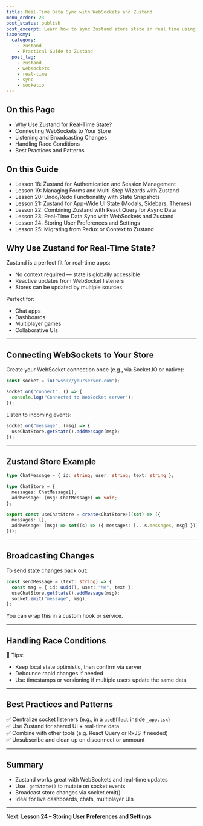 ```yaml
---
title: Real-Time Data Sync with WebSockets and Zustand
menu_order: 23
post_status: publish
post_excerpt: Learn how to sync Zustand store state in real time using WebSockets, sockets.io, or broadcast channels.
taxonomy:
  category:
    - zustand
    - Practical Guide to Zustand
  post_tag:
    - zustand
    - websockets
    - real-time
    - sync
    - socketio
---
```


<div class="toc" markdown="1">

<div class="otp" markdown="1">

## On this Page

- Why Use Zustand for Real-Time State?
- Connecting WebSockets to Your Store
- Listening and Broadcasting Changes
- Handling Race Conditions
- Best Practices and Patterns

</div>

<div class="otg" markdown="1">

## On this Guide

- Lesson 18: Zustand for Authentication and Session Management
- Lesson 19: Managing Forms and Multi-Step Wizards with Zustand
- Lesson 20: Undo/Redo Functionality with State Snapshots
- Lesson 21: Zustand for App-Wide UI State (Modals, Sidebars, Themes)
- Lesson 22: Combining Zustand with React Query for Async Data
- Lesson 23: Real-Time Data Sync with WebSockets and Zustand
- Lesson 24: Storing User Preferences and Settings
- Lesson 25: Migrating from Redux or Context to Zustand

</div>

</div>

<div class="guru-main" markdown="1">

## Why Use Zustand for Real-Time State?

Zustand is a perfect fit for real-time apps:

- No context required — state is globally accessible
- Reactive updates from WebSocket listeners
- Stores can be updated by multiple sources

Perfect for:

- Chat apps
- Dashboards
- Multiplayer games
- Collaborative UIs

---

## Connecting WebSockets to Your Store

Create your WebSocket connection once (e.g., via Socket.IO or native):

```ts
const socket = io("wss://yourserver.com");

socket.on("connect", () => {
  console.log("Connected to WebSocket server");
});
```

Listen to incoming events:

```ts
socket.on("message", (msg) => {
  useChatStore.getState().addMessage(msg);
});
```

---

## Zustand Store Example

```ts
type ChatMessage = { id: string; user: string; text: string };

type ChatStore = {
  messages: ChatMessage[];
  addMessage: (msg: ChatMessage) => void;
};

export const useChatStore = create<ChatStore>((set) => ({
  messages: [],
  addMessage: (msg) => set((s) => ({ messages: [...s.messages, msg] })),
}));
```

---

## Broadcasting Changes

To send state changes back out:

```ts
const sendMessage = (text: string) => {
  const msg = { id: uuid(), user: "Me", text };
  useChatStore.getState().addMessage(msg);
  socket.emit("message", msg);
};
```

You can wrap this in a custom hook or service.

---

## Handling Race Conditions

🧠 Tips:

- Keep local state optimistic, then confirm via server
- Debounce rapid changes if needed
- Use timestamps or versioning if multiple users update the same data

---

## Best Practices and Patterns

✅ Centralize socket listeners (e.g., in a `useEffect` inside `_app.tsx`)  
✅ Use Zustand for shared UI + real-time data  
✅ Combine with other tools (e.g. React Query or RxJS if needed)  
✅ Unsubscribe and clean up on disconnect or unmount

---

## Summary

- Zustand works great with WebSockets and real-time updates
- Use `.getState()` to mutate on socket events
- Broadcast store changes via socket.emit()
- Ideal for live dashboards, chats, multiplayer UIs

---

Next: **Lesson 24 – Storing User Preferences and Settings**

</div>
